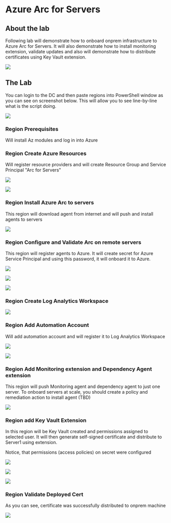 # Azure Arc for Servers

## About the lab

Following lab will demonstrate how to onboard onprem infrastructure to Azure Arc for Servers. It will also demonstrate how to install monitoring extension, validate updates and also will demonstrate how to distribute certificates using Key Vault extension.

![](/Scenarios/Azure%20Arc%20for%20Servers/Screenshots/HVManager01.png)

## The Lab

You can login to the DC and then paste regions into PowerShell window as you can see on screenshot below. This will allow you to see line-by-line what is the script doing.

![](/Scenarios/Azure%20Arc%20for%20Servers/Screenshots/VMConnect01.png)

### Region Prerequisites

Will install Az modules and log in into Azure

### Region Create Azure Resources

Will register resource providers and will create Resource Group and Service Principal "Arc for Servers"

![](/Scenarios/Azure%20Arc%20for%20Servers/Screenshots/Edge01.png)

![](/Scenarios/Azure%20Arc%20for%20Servers/Screenshots/Edge02.png)

### Region Install Azure Arc to servers

This region will download agent from internet and will push and install agents to servers

![](/Scenarios/Azure%20Arc%20for%20Servers/Screenshots/PowerShell01.png)

### Region Configure and Validate Arc on remote servers

This region will register agents to Azure. It will create secret for Azure Service Principal and using this password, it will onboard it to Azure.

![](/Scenarios/Azure%20Arc%20for%20Servers/Screenshots/PowerShell02.png)

![](/Scenarios/Azure%20Arc%20for%20Servers/Screenshots/Edge03.png)

![](/Scenarios/Azure%20Arc%20for%20Servers/Screenshots/PowerShell03.png)

### Region Create Log Analytics Workspace

![](/Scenarios/Azure%20Arc%20for%20Servers/Screenshots/Edge04.png)

### Region Add Automation Account

Will add automation account and will register it to Log Analytics Workspace

![](/Scenarios/Azure%20Arc%20for%20Servers/Screenshots/Edge05.png)

![](/Scenarios/Azure%20Arc%20for%20Servers/Screenshots/Edge06.png)

### Region Add Monitoring extension and Dependency Agent extension

This region will push Monitoring agent and dependency agent to just one server. To onboard servers at scale, you should create a policy and remediation action to install agent (TBD)

![](/Scenarios/Azure%20Arc%20for%20Servers/Screenshots/Edge07.png)

### Region add Key Vault Extension

In this region will be Key Vault created and permissions assigned to selected user. It will then generate self-signed certificate and distribute to Server1 using extension.

Notice, that permissions (access policies) on secret were configured

![](/Scenarios/Azure%20Arc%20for%20Servers/Screenshots/Edge08.png)

![](/Scenarios/Azure%20Arc%20for%20Servers/Screenshots/Edge09.png)

![](/Scenarios/Azure%20Arc%20for%20Servers/Screenshots/Edge10.png)

### Region Validate Deployed Cert

As you can see, certificate was successfully distributed to onprem machine

![](/Scenarios/Azure%20Arc%20for%20Servers/Screenshots/PowerShell04.png)
